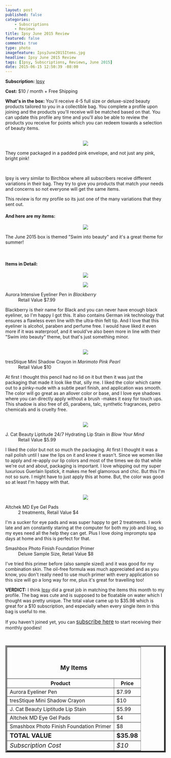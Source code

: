 ```yaml
---
layout: post
published: false
categories: 
    - Subscriptions
    - Reviews
title: Ipsy June 2015 Review
featured: false
comments: true
type: photo
imagefeature: IpsyJune2015Items.jpg
headline: Ipsy June 2015 Review
tags: [Ipsy, Subscriptions, Reviews, June 2015]
date: 2015-06-15 12:50:39 -08:00
---
```


<p><b>Subscription:</b> <a href="https://www.ipsy.com/new?refer=uns8d" target="_blank">Ipsy</a></p>
<p><b>Cost:</b> $10 / month + Free Shipping</p>
<p><b>What's in the box:</b> You'll receive 4-5 full size or deluxe-sized beauty products tailored to you in a collectible bag. You complete a profile upon joining and the products you'll receive will be matched based on that. You can update this profile any time and you'll also be able to review the products you receive for points which you can redeem towards a selection of beauty items.</p>
<br>

<center><img src='/images/IpsyJune2015Package.jpg'></center>
<p>They come packaged in a padded pink envelope, and not just any pink, bright pink!</p>
<br>

<p>Ipsy is very similar to Birchbox where all subscribers receive different variations in their bag. They try to give you products that match your needs and concerns so not everyone will get the same items.</p>

<p>This review is for my profile so its just one of the many variations that they sent out.</p>

<H4>And here are my items:</H4>
<center><img src='/images/IpsyJune2015Items.jpg'></center>
<p>The June 2015 box is themed "Swim into beauty"</big> and it's a great theme for summer!</p>
<br>

<H4>Items in Detail:</H4>

<p><center><img src='/images/IpsyJune2015Eyeliner.jpg'></center></p>
<p><center><img src='/images/IpsyJune2015EyelinerOpen.jpg'></center></p>
<DL>
<DT>Aurora Intensive Eyeliner Pen in <i>Blackberry</i></DT>
<DD>Retail Value $7.99</DD>
</DL>

<p>Blackberry is their name for Black and you can never have enough black eyeliner, so I'm happy I got this. It also contains German ink technology that ensures a flawless even line with the ultra-thin felt tip. And I love that this eyeliner is alcohol, paraben and perfume free. I would have liked it even more if it was waterproof, and it would've also been more in line with their "Swim into beauty" theme, but that's just something minor.</p>
<br>

<center><img src='/images/IpsyJune2015Eyeshadow.jpg'></center>
<DL>
<DT>tresStique Mini Shadow Crayon in <i>Marimoto Pink Pearl</i></DT>
<DD>Retail Value $10</DD>
</DL>

<p>At first I thought this pencil had no lid on it but then it was just the packaging that made it look like that, silly me. I liked the color which came out to a pinky-nude with a subtle pearl finish, and application was smooth. The color will go great as an allover color or base,  and I love eye shadows where you can directly apply without a brush -makes it easy for touch ups. This shadow is also free of d5, parabens, talc, synthetic fragrances, petro chemicals and is cruelty free.</p>
<br>

<center><img src='/images/IpsyJune2015Items2.jpg'></center>
<DL>
<DT>J. Cat Beauty Liptitude 24/7 Hydrating Lip Stain in <i>Blow Your Mind</i></DT>
<DD>Retail Value $5.99</DD>
</DL>

<p>I liked the color but not so much the packaging. At first I thought it was a nail polish until I saw the lips on it and knew it wasn't. Since we women like to apply and re-apply our lip colors and most of the times we do that while we're out and about, packaging is important. I love whipping out my super luxurious Guerlain lipstick, it makes me feel glamorous and chic. But this I'm not so sure. I might have to just apply this at home. But, the color was good so at least I'm happy with that.</p>
<br>

<center><img src='/images/IpsyJune2015Eyepads.jpg'></center>
<DL>
<DT>Altchek MD Eye Gel Pads</DT>
<DD>2 treatments, Retail Value $4</DD>
</DL>

<p>I'm a sucker for eye pads and was super happy to get 2 treatments. I work late and am constantly staring at the computer for both my job and blog, so my eyes need all the help they can get. Plus I love doing impromptu spa days at home and this is perfect for that.</p>

<DL>
<DT>Smashbox Photo Finish Foundation Primer</DT>
<DD>Deluxe Sample Size, Retail Value $8</DD>
</DL>

<p>I've tried this primer before (also sample sized) and it was good for my combination skin. The oil-free formula was much appreciated and as you know, you don't really need to use much primer with every application so this size will go a long way for me, plus it's great for travelling too!</p>

<p><i class="icon-exclamation-sign"></i><b> VERDICT:</b> I think <a href="https://www.ipsy.com/new?refer=uns8d" target="_blank">Ipsy</a> did a great job in matching the items this month to my profile. The bag was cute and is supposed to be floatable on water which I thought was pretty unique. The total value came up to $35.98 which is great for a $10 subscription, and especially when every single item in this bag is useful to me.</p>

<p>If you haven't joined yet, you can <a href="https://www.ipsy.com/new?refer=uns8d" target="_blank"><big>subscribe here</big></a> to start receiving their monthly goodies!</p>
<br>

<TABLE  BORDER="5">
   <TR>
      <TH COLSPAN="2">
         <H3><BR><center>My Items</center></H3>
      </TH>
   </TR>
      <TH>Product</TH>
      <TH>Price</TH>
  <TR>
      <TD>Aurora Eyeliner Pen</TD>
      <TD>$7.99</TD>
   </TR>
   <TR>
      <TD>tresStique Mini Shadow Crayon</TD>
      <TD>$10</TD>
   </TR>
    <TR>
      <TD>J. Cat Beauty Liptitude Lip Stain</TD>
      <TD>$5.99</TD>
   </TR>
    <TR>
      <TD>Altchek MD Eye Gel Pads</TD>
      <TD>$4</TD>
   </TR>
    <TR>
      <TD>Smashbox Photo Finish Foundation Primer</TD>
      <TD>$8</TD>
   </TR>
   <TR>
      <TD><b><big>TOTAL VALUE</big></b></TD>
      <TD><b><big>$35.98</big></b></TD>
   </TR>
   <TR>
      <TD><i><big>Subscription Cost</big></i></TD>
      <TD><i><big>$10</big></i></TD>
   </TR>
</TABLE>
